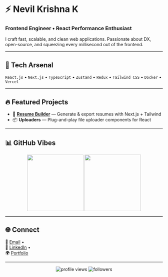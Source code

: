# ⚡ Nevil Krishna K  

### Frontend Engineer • React Performance Enthusiast  

I craft fast, scalable, and clean web applications. Passionate about DX, open-source, and squeezing every millisecond out of the frontend.  

---

## 🚀 Tech Arsenal  

`React.js` • `Next.js` • `TypeScript` • `Zustand` • `Redux` • `Tailwind CSS` • `Docker` • `Vercel`  

---

## 🔥 Featured Projects  

- 📝 **[Resume Builder](https://dracufolio.vercel.app)** — Generate & export resumes with Next.js + Tailwind  
- 📦 **Uploaders** — Plug-and-play file uploader components for React  

---

## 📊 GitHub Vibes  

<p align="center">
  <img src="https://github-readme-stats.vercel.app/api?username=dracu-lah&show_icons=true&theme=tokyonight&hide_border=true" height="180" />
  <img src="https://github-readme-streak-stats.herokuapp.com/?user=dracu-lah&theme=tokyonight&hide_border=true" height="180" />
</p>

---

## 🌐 Connect  

📧 [Email](mailto:nevilkrishna@gmail.com) •  
💼 [LinkedIn](https://www.linkedin.com/in/nevil-krishna-k-77170222a/) •  
🌍 [Portfolio](https://dracufolio.vercel.app)  

---

<p align="center">
  <img src="https://komarev.com/ghpvc/?username=dracu-lah&style=for-the-badge&color=blue" alt="profile views" />
  <img src="https://img.shields.io/github/followers/dracu-lah?style=for-the-badge&color=brightgreen" alt="followers" />
</p>
